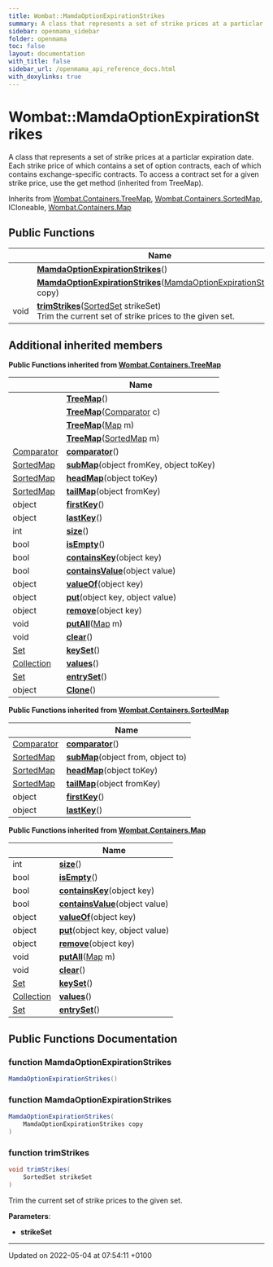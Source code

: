```yaml
---
title: Wombat::MamdaOptionExpirationStrikes
summary: A class that represents a set of strike prices at a particlar expiration date. Each strike price of which contains a set of option contracts, each of which contains exchange-specific contracts. To access a contract set for a given strike price, use the get method (inherited from TreeMap). 
sidebar: openmama_sidebar
folder: openmama
toc: false
layout: documentation
with_title: false
sidebar_url: /openmama_api_reference_docs.html
with_doxylinks: true
---
```


# Wombat::MamdaOptionExpirationStrikes



A class that represents a set of strike prices at a particlar expiration date. Each strike price of which contains a set of option contracts, each of which contains exchange-specific contracts. To access a contract set for a given strike price, use the get method (inherited from TreeMap). 

Inherits from [Wombat.Containers.TreeMap](classWombat_1_1Containers_1_1TreeMap.html), [Wombat.Containers.SortedMap](interfaceWombat_1_1Containers_1_1SortedMap.html), ICloneable, [Wombat.Containers.Map](interfaceWombat_1_1Containers_1_1Map.html)

## Public Functions

|                | Name           |
| -------------- | -------------- |
| | **[MamdaOptionExpirationStrikes](classWombat_1_1MamdaOptionExpirationStrikes.html#function-mamdaoptionexpirationstrikes)**() |
| | **[MamdaOptionExpirationStrikes](classWombat_1_1MamdaOptionExpirationStrikes.html#function-mamdaoptionexpirationstrikes)**([MamdaOptionExpirationStrikes](classWombat_1_1MamdaOptionExpirationStrikes.html) copy) |
| void | **[trimStrikes](classWombat_1_1MamdaOptionExpirationStrikes.html#function-trimstrikes)**([SortedSet](interfaceWombat_1_1Containers_1_1SortedSet.html) strikeSet)<br>Trim the current set of strike prices to the given set.  |

## Additional inherited members

**Public Functions inherited from [Wombat.Containers.TreeMap](classWombat_1_1Containers_1_1TreeMap.html)**

|                | Name           |
| -------------- | -------------- |
| | **[TreeMap](classWombat_1_1Containers_1_1TreeMap.html#function-treemap)**() |
| | **[TreeMap](classWombat_1_1Containers_1_1TreeMap.html#function-treemap)**([Comparator](interfaceWombat_1_1Containers_1_1Comparator.html) c) |
| | **[TreeMap](classWombat_1_1Containers_1_1TreeMap.html#function-treemap)**([Map](interfaceWombat_1_1Containers_1_1Map.html) m) |
| | **[TreeMap](classWombat_1_1Containers_1_1TreeMap.html#function-treemap)**([SortedMap](interfaceWombat_1_1Containers_1_1SortedMap.html) m) |
| [Comparator](interfaceWombat_1_1Containers_1_1Comparator.html) | **[comparator](classWombat_1_1Containers_1_1TreeMap.html#function-comparator)**() |
| [SortedMap](interfaceWombat_1_1Containers_1_1SortedMap.html) | **[subMap](classWombat_1_1Containers_1_1TreeMap.html#function-submap)**(object fromKey, object toKey) |
| [SortedMap](interfaceWombat_1_1Containers_1_1SortedMap.html) | **[headMap](classWombat_1_1Containers_1_1TreeMap.html#function-headmap)**(object toKey) |
| [SortedMap](interfaceWombat_1_1Containers_1_1SortedMap.html) | **[tailMap](classWombat_1_1Containers_1_1TreeMap.html#function-tailmap)**(object fromKey) |
| object | **[firstKey](classWombat_1_1Containers_1_1TreeMap.html#function-firstkey)**() |
| object | **[lastKey](classWombat_1_1Containers_1_1TreeMap.html#function-lastkey)**() |
| int | **[size](classWombat_1_1Containers_1_1TreeMap.html#function-size)**() |
| bool | **[isEmpty](classWombat_1_1Containers_1_1TreeMap.html#function-isempty)**() |
| bool | **[containsKey](classWombat_1_1Containers_1_1TreeMap.html#function-containskey)**(object key) |
| bool | **[containsValue](classWombat_1_1Containers_1_1TreeMap.html#function-containsvalue)**(object value) |
| object | **[valueOf](classWombat_1_1Containers_1_1TreeMap.html#function-valueof)**(object key) |
| object | **[put](classWombat_1_1Containers_1_1TreeMap.html#function-put)**(object key, object value) |
| object | **[remove](classWombat_1_1Containers_1_1TreeMap.html#function-remove)**(object key) |
| void | **[putAll](classWombat_1_1Containers_1_1TreeMap.html#function-putall)**([Map](interfaceWombat_1_1Containers_1_1Map.html) m) |
| void | **[clear](classWombat_1_1Containers_1_1TreeMap.html#function-clear)**() |
| [Set](interfaceWombat_1_1Containers_1_1Set.html) | **[keySet](classWombat_1_1Containers_1_1TreeMap.html#function-keyset)**() |
| [Collection](interfaceWombat_1_1Containers_1_1Collection.html) | **[values](classWombat_1_1Containers_1_1TreeMap.html#function-values)**() |
| [Set](interfaceWombat_1_1Containers_1_1Set.html) | **[entrySet](classWombat_1_1Containers_1_1TreeMap.html#function-entryset)**() |
| object | **[Clone](classWombat_1_1Containers_1_1TreeMap.html#function-clone)**() |

**Public Functions inherited from [Wombat.Containers.SortedMap](interfaceWombat_1_1Containers_1_1SortedMap.html)**

|                | Name           |
| -------------- | -------------- |
| [Comparator](interfaceWombat_1_1Containers_1_1Comparator.html) | **[comparator](interfaceWombat_1_1Containers_1_1SortedMap.html#function-comparator)**() |
| [SortedMap](interfaceWombat_1_1Containers_1_1SortedMap.html) | **[subMap](interfaceWombat_1_1Containers_1_1SortedMap.html#function-submap)**(object from, object to) |
| [SortedMap](interfaceWombat_1_1Containers_1_1SortedMap.html) | **[headMap](interfaceWombat_1_1Containers_1_1SortedMap.html#function-headmap)**(object toKey) |
| [SortedMap](interfaceWombat_1_1Containers_1_1SortedMap.html) | **[tailMap](interfaceWombat_1_1Containers_1_1SortedMap.html#function-tailmap)**(object fromKey) |
| object | **[firstKey](interfaceWombat_1_1Containers_1_1SortedMap.html#function-firstkey)**() |
| object | **[lastKey](interfaceWombat_1_1Containers_1_1SortedMap.html#function-lastkey)**() |

**Public Functions inherited from [Wombat.Containers.Map](interfaceWombat_1_1Containers_1_1Map.html)**

|                | Name           |
| -------------- | -------------- |
| int | **[size](interfaceWombat_1_1Containers_1_1Map.html#function-size)**() |
| bool | **[isEmpty](interfaceWombat_1_1Containers_1_1Map.html#function-isempty)**() |
| bool | **[containsKey](interfaceWombat_1_1Containers_1_1Map.html#function-containskey)**(object key) |
| bool | **[containsValue](interfaceWombat_1_1Containers_1_1Map.html#function-containsvalue)**(object value) |
| object | **[valueOf](interfaceWombat_1_1Containers_1_1Map.html#function-valueof)**(object key) |
| object | **[put](interfaceWombat_1_1Containers_1_1Map.html#function-put)**(object key, object value) |
| object | **[remove](interfaceWombat_1_1Containers_1_1Map.html#function-remove)**(object key) |
| void | **[putAll](interfaceWombat_1_1Containers_1_1Map.html#function-putall)**([Map](interfaceWombat_1_1Containers_1_1Map.html) m) |
| void | **[clear](interfaceWombat_1_1Containers_1_1Map.html#function-clear)**() |
| [Set](interfaceWombat_1_1Containers_1_1Set.html) | **[keySet](interfaceWombat_1_1Containers_1_1Map.html#function-keyset)**() |
| [Collection](interfaceWombat_1_1Containers_1_1Collection.html) | **[values](interfaceWombat_1_1Containers_1_1Map.html#function-values)**() |
| [Set](interfaceWombat_1_1Containers_1_1Set.html) | **[entrySet](interfaceWombat_1_1Containers_1_1Map.html#function-entryset)**() |


## Public Functions Documentation

### function MamdaOptionExpirationStrikes

```csharp
MamdaOptionExpirationStrikes()
```


### function MamdaOptionExpirationStrikes

```csharp
MamdaOptionExpirationStrikes(
    MamdaOptionExpirationStrikes copy
)
```


### function trimStrikes

```csharp
void trimStrikes(
    SortedSet strikeSet
)
```

Trim the current set of strike prices to the given set. 

**Parameters**: 

  * **strikeSet** 


-------------------------------

Updated on 2022-05-04 at 07:54:11 +0100